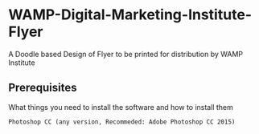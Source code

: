 # WAMP-Digital-Marketing-Institute-Flyer
A Doodle based Design of Flyer to be printed for distribution by WAMP Institute

## Prerequisites

What things you need to install the software and how to install them

```
Photoshop CC (any version, Recommeded: Adobe Photoshop CC 2015)
```